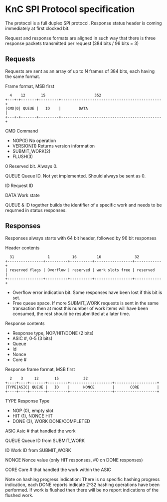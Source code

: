 KnC SPI Protocol specification
==============================

The protocol is a full duplex SPI protocol. Response status header is coming
immediately at first clocked bit.

Request and response formats are aligned in such way that there is three
response packets transmitted per request (384 bits / 96 bits = 3)

Requests
--------

Requests are sent as an array of up to N frames of 384 bits, each having the
same format.

Frame format, MSB first

      4    12       15                      352
    +---+-+-------+---------+---------------------------------------------+
    |CMD|0| QUEUE |   ID    |        DATA                                 |
    +---+-+-------+---------+---------------------------------------------+

CMD 	Command

* NOP(0)		No operation
* VERSION(1)		Returns version information
* SUBMIT_WORK(2)	
* FLUSH(3)

0	Reserved bit. Always 0.

QUEUE	Queue ID. Not yet implemented. Should always be sent as 0.

ID	Request ID

DATA	Work state

QUEUE & ID together builds the identifier of a specific work and needs
to be requrned in status responses.

Responses
---------

Responses always starts with 64 bit header, followed by 96 bit responses

Header contents

	  31               1          16         16               32
    +----------------+----------+----------+-----------------+------------+
    | reserved flags | Overflow | reserved | work slots free | reserved   |
    +----------------+----------+----------+-----------------+------------+


- Overflow error indication bit. Some responses have been lost if this bit
  is set.
- Free queue space. If more SUBMIT_WORK requests is sent in the same
  transaction then at most this number of work items will have been
  consumed, the rest should be resubmitted at a later time.

Response contents

- Response type, NOP/HIT/DONE (2 bits)
- ASIC #, 0-5 (3 bits)
- Queue
- Id
- Nonce
- Core #

Response frame format, MSB first

      2    3     12       15           32
    +----+----+-------+---------+-------------------+-------------------+
    |TYPE|ASIC| QUEUE |   ID    |      NONCE        |       CORE        |
    +----+----+-------+---------+-------------------+-------------------+


TYPE Response Type

* NOP (0), empty slot
* HIT (1), NONCE HIT
* DONE (3), WORK DONE/COMPLETED

ASIC Asic # that handled the work

QUEUE Queue ID from SUBMIT_WORK

ID Work ID from SUBMIT_WORK

NONCE Nonce value (only HIT responses, #0 on DONE responses)

CORE Core # that handled the work within the ASIC

Note on hashing progress indication: There is no specific hashing progress
indication, each DONE reports indicate 2^32 hashing operations have been
performed. If work is flushed then there will be no report indications of
the flushed work.
